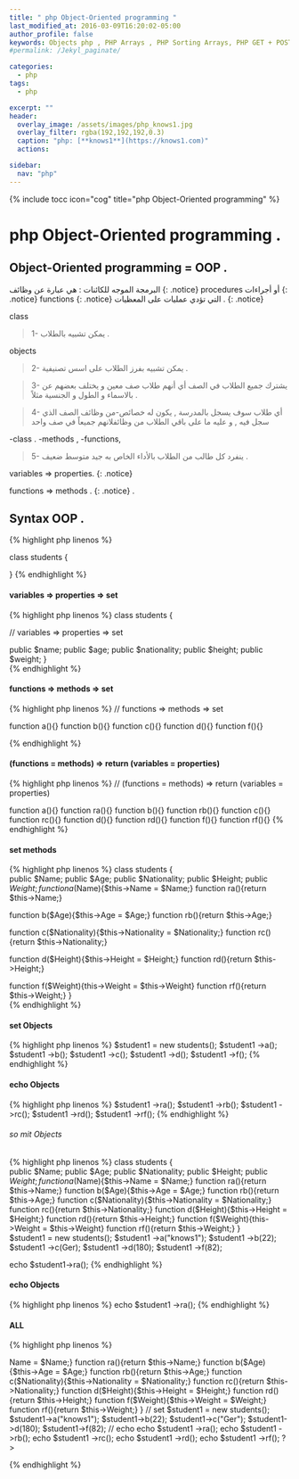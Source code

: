 ```yaml
---
title: " php Object-Oriented programming "
last_modified_at: 2016-03-09T16:20:02-05:00
author_profile: false
keywords: Objects php , PHP Arrays , PHP Sorting Arrays, PHP GET + POST + REQUEST,php Null Types + Void , php Iterables,php Types,Booleans TRUE/FALSE ,php Object-Oriented programming,
#permalink: /Jekyl_paginate/

categories:
  - php
tags:
  - php

excerpt: ""
header:
  overlay_image: /assets/images/php_knows1.jpg
  overlay_filter: rgba(192,192,192,0.3)
  caption: "php: [**knows1**](https://knows1.com)"
  actions:

sidebar:
  nav: "php"
---
```

{% include tocc icon="cog" title="php Object-Oriented programming" %}

# php Object-Oriented programming .

## Object-Oriented programming   = OOP .

البرمجة الموجه للكائنات : هي عبارة عن وظائف
{: .notice}
procedures
أو أجراءات
{: .notice}
functions
{: .notice}
التي تؤدي عمليات على المعظيات .
{: .notice}

class
> 1- يمكن تشبيه  بالطلاب .

objects
> 2- يمكن تشبيه  بفرز الطلاب على اسس تصنيفية .

> 3- يشترك جميع الطلاب في الصف أي أنهم طلاب صف معين و يختلف بعضهم عن بالاسماء و الطول و الجنسية مثلاً .

> 4- أي طلاب سوف يسجل بالمدرسة , يكون له خصائص-من وظائف الصف الذي سجل فيه , و عليه ما على باقي الطلاب من وظائفلانهم جميعاً في صف واحد

-class .
-methods ,
-functions,

> 5- ينفرد كل طالب من الطلاب بالأداء الخاص به جيد متوسط ضعيف .


 variables => properties.
 {: .notice}

 functions => methods .
{: .notice}
.

## Syntax OOP .
{% highlight php linenos %}

class students {

}
{% endhighlight %}



#### variables => properties => set
{% highlight php linenos %}
class students {

//  variables => properties => set

public $name;
public $age;
public $nationality;
public $height;
public $weight;
}    
{% endhighlight %}
#### functions => methods => set
{% highlight php linenos %}
// functions => methods => set

function a(){}
function b(){}
function c(){}
function d(){}
function f(){}

{% endhighlight %}
#### (functions = methods) => return (variables = properties)
{% highlight php linenos %}
// (functions = methods) => return (variables = properties)

function a(){}
function ra(){}
function b(){}
function rb(){}
function c(){}
function rc(){}
function d(){}
function rd(){}
function f(){}
function rf(){}
{% endhighlight %}
#### set methods
{% highlight php linenos %}
class students {  
public $Name;
public $Age;
public $Nationality;
public $Height;
public $Weight;
function a($Name){$this->Name = $Name;}
function ra(){return $this->Name;}

function b($Age){$this->Age = $Age;}
function rb(){return $this->Age;}

function c($Nationality){$this->Nationality = $Nationality;}
function rc(){return $this->Nationality;}

function d($Height){$this->Height = $Height;}
function rd(){return $this->Height;}

function f($Weight){this->Weight = $this->Weight}
function rf(){return $this->Weight;}
}    
{% endhighlight %}
#### set Objects
{% highlight php linenos %}
$student1 = new students();
$student1 ->a();
$student1 ->b();
$student1 ->c();
$student1 ->d();
$student1 ->f();
{% endhighlight %}
#### echo Objects

{% highlight php linenos %}
$student1 ->ra();
$student1 ->rb();
$student1 ->rc();
$student1 ->rd();
$student1 ->rf();
{% endhighlight %}
###### so mit Objects
{% highlight php linenos %}
class students {  
public $Name;
public $Age;
public $Nationality;
public $Height;
public $Weight;
function a($Name){$this->Name = $Name;}
function ra(){return $this->Name;}
function b($Age){$this->Age = $Age;}
function rb(){return $this->Age;}
function c($Nationality){$this->Nationality = $Nationality;}
function rc(){return $this->Nationality;}
function d($Height){$this->Height = $Height;}
function rd(){return $this->Height;}
function f($Weight){this->Weight = $this->Weight}
function rf(){return $this->Weight;}
}   
$student1 = new students();
$student1 ->a("knows1");
$student1 ->b(22);
$student1 ->c(Ger);
$student1 ->d(180);
$student1 ->f(82);

echo $student1->ra();
{% endhighlight %}
#### echo Objects
{% highlight php linenos %}
echo $student1 ->ra();
{% endhighlight %}
#### ALL
{% highlight php linenos %}
<?php
class students {  
// properties  
public $Name;
public $Age;
public $Nationality;
public $Height;
public $Weight;
// methods
function a($Name){$this->Name = $Name;}
function ra(){return $this->Name;}
function b($Age){$this->Age = $Age;}
function rb(){return $this->Age;}
function c($Nationality){$this->Nationality = $Nationality;}
function rc(){return $this->Nationality;}
function d($Height){$this->Height = $Height;}
function rd(){return $this->Height;}
function f($Weight){$this->Weight = $Weight;}
function rf(){return $this->Weight;}
}
// set  
$student1 = new students();
$student1->a("knows1");
$student1->b(22);
$student1->c("Ger");
$student1->d(180);
$student1->f(82);
// echo
echo $student1 ->ra();
echo $student1 ->rb();
echo $student1 ->rc();
echo $student1 ->rd();
echo $student1 ->rf();

?>
{% endhighlight %}
